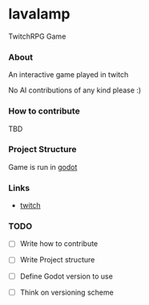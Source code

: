 # lavalamp
TwitchRPG Game

### About
An interactive game played in twitch

No AI contributions of any kind please :)

### How to contribute
TBD

### Project Structure

Game is run in [godot](godotengine.org)

### Links
- [twitch](twitch.tv/skyegreytv)

### TODO
- [ ] Write how to contribute
- [ ] Write Project structure
- [ ] Define Godot version to use
- [ ] Think on versioning scheme

